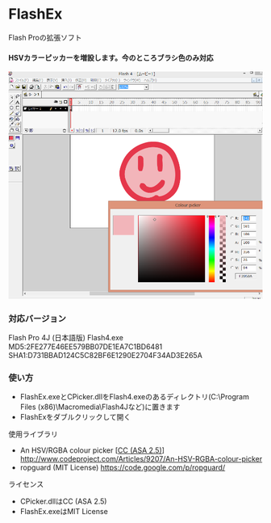 # FlashEx
Flash Proの拡張ソフト

#### HSVカラーピッカーを増設します。今のところブラシ色のみ対応

<img src="https://raw.githubusercontent.com/devil-tamachan/FlashEx/master/flashex01.png">


### 対応バージョン <br />
 Flash Pro 4J (日本語版) Flash4.exe MD5:2FE277E46EE579BB07DE1EA7C1BD6481 SHA1:D731BBAD124C5C82BF6E1290E2704F34AD3E265A

### 使い方
 - FlashEx.exeとCPicker.dllをFlash4.exeのあるディレクトリ(C:\Program Files (x86)\Macromedia\Flash4Jなど)に置きます
 - FlashExをダブルクリックして開く

使用ライブラリ
 - An HSV/RGBA colour picker [<a href="http://creativecommons.org/licenses/by-sa/2.5/deed.ja">CC (ASA 2.5)</a>] <a href="http://www.codeproject.com/Articles/9207/An-HSV-RGBA-colour-picker">http://www.codeproject.com/Articles/9207/An-HSV-RGBA-colour-picker</a>
 - ropguard (MIT License) <a href="https://code.google.com/p/ropguard/">https://code.google.com/p/ropguard/</a>
 
ライセンス
 - CPicker.dllはCC (ASA 2.5)
 - FlashEx.exeはMIT License